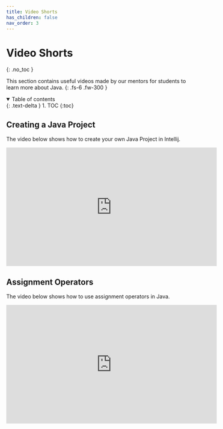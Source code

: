 ```yaml
---
title: Video Shorts
has_children: false
nav_order: 3
---
```


# Video Shorts
{: .no_toc }

This section contains useful videos made by our mentors for students to learn more about Java.
{: .fs-6 .fw-300 }

<details open markdown="block">
  <summary>
    Table of contents
  </summary>
  {: .text-delta }
1. TOC
{:toc}
</details>

## Creating a Java Project

The video below shows how to create your own Java Project in Intellij.

<iframe width="560" height="315" src="https://www.youtube.com/embed/eo5O4w-BDDc" frameborder="0" allow="accelerometer; autoplay; clipboard-write; encrypted-media; gyroscope; picture-in-picture" allowfullscreen></iframe>

## Assignment Operators

The video below shows how to use assignment operators in Java.

<iframe width="560" height="315" src="https://www.youtube.com/embed/IOIgd72FDq8" frameborder="0" allow="accelerometer; autoplay; clipboard-write; encrypted-media; gyroscope; picture-in-picture" allowfullscreen></iframe>